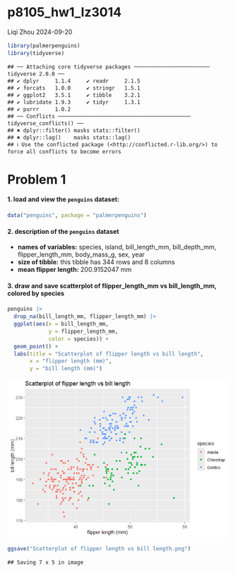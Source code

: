 p8105_hw1_lz3014
================
Liqi Zhou
2024-09-20

``` r
library(palmerpenguins)
library(tidyverse)
```

    ## ── Attaching core tidyverse packages ──────────────────────── tidyverse 2.0.0 ──
    ## ✔ dplyr     1.1.4     ✔ readr     2.1.5
    ## ✔ forcats   1.0.0     ✔ stringr   1.5.1
    ## ✔ ggplot2   3.5.1     ✔ tibble    3.2.1
    ## ✔ lubridate 1.9.3     ✔ tidyr     1.3.1
    ## ✔ purrr     1.0.2     
    ## ── Conflicts ────────────────────────────────────────── tidyverse_conflicts() ──
    ## ✖ dplyr::filter() masks stats::filter()
    ## ✖ dplyr::lag()    masks stats::lag()
    ## ℹ Use the conflicted package (<http://conflicted.r-lib.org/>) to force all conflicts to become errors

# Problem 1

#### 1. load and view the `penguins` dataset:

``` r
data("penguins", package = "palmerpenguins")
```

#### 2. description of the `penguins` dataset

- **names of variables:** species, island, bill_length_mm,
  bill_depth_mm, flipper_length_mm, body_mass_g, sex, year  
- **size of tibble:** this tibble has 344 rows and 8 columns  
- **mean flipper length:** 200.9152047 mm

#### 3. draw and save scatterplot of flipper_length_mm vs bill_length_mm, colored by species

``` r
penguins |>
  drop_na(bill_length_mm, flipper_length_mm) |>
  ggplot(aes(x = bill_length_mm, 
             y = flipper_length_mm, 
             color = species)) + 
  geom_point() + 
  labs(title = "Scatterplot of flipper length vs bill length", 
       x = "flipper length (mm)", 
       y = "bill length (mm)")
```

![](p8105_hw1_lz3014_files/figure-gfm/unnamed-chunk-3-1.png)<!-- -->

``` r
ggsave("Scatterplot of flipper length vs bill length.png")
```

    ## Saving 7 x 5 in image
